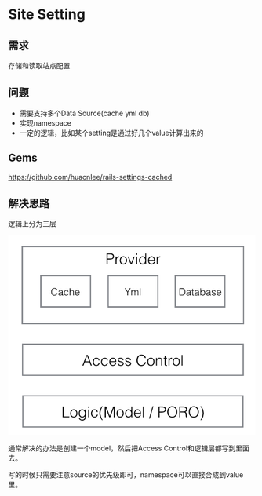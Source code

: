 # Site Setting
## 需求
存储和读取站点配置

## 问题
- 需要支持多个Data Source(cache yml db)
- 实现namespace
- 一定的逻辑，比如某个setting是通过好几个value计算出来的

## Gems
https://github.com/huacnlee/rails-settings-cached

## 解决思路
逻辑上分为三层

![Setting](https://github.com/adamshen/rails_problem/blob/master/images/setting.png)

通常解决的办法是创建一个model，然后把Access Control和逻辑层都写到里面去。

写的时候只需要注意source的优先级即可，namespace可以直接合成到value里。
